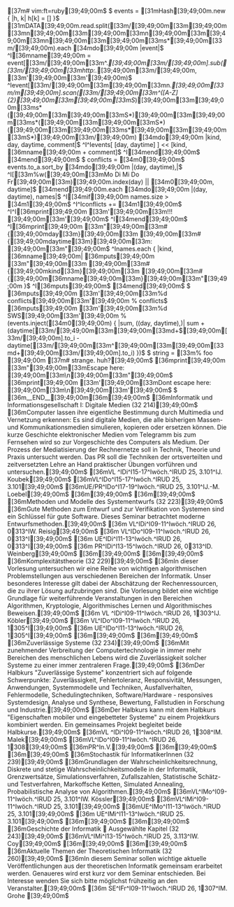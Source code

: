 [37m# vim:ft=ruby[39;49;00m$
$
events = [31mHash[39;49;00m.new { |h, k| h[k] = [] }$
[31mDATA[39;49;00m.read.split([33m/[39;49;00m[33m\[39;49;00m[33mn[39;49;00m[33m\[39;49;00m[33mn[39;49;00m[33m\[39;49;00m[33mn[39;49;00m[33m\[39;49;00m[33ms*[39;49;00m[33m/[39;49;00m).each [34mdo[39;49;00m |event|$
^I[36mname[39;49;00m = event[[33m/[39;49;00m[33m^.*[39;49;00m[33m/[39;49;00m].sub([33m/[39;49;00m[33mhttp:.*[39;49;00m[33m/[39;49;00m, [33m'[39;49;00m[33m'[39;49;00m)$
^Ievent[[33m/[39;49;00m[33m\[39;49;00m[33mn.*[39;49;00m[33m/m[39;49;00m].scan([33m/[39;49;00m[33m^([A-Z]{2}[39;49;00m[33m\[39;49;00m[33mS*)[39;49;00m[33m\[39;49;00m[33ms*([39;49;00m[33m\[39;49;00m[33mS*)[39;49;00m[33m\[39;49;00m[33ms*([39;49;00m[33m\[39;49;00m[33mS*)([39;49;00m[33m\[39;49;00m[33ms*[39;49;00m[33m\[39;49;00m[33mS*)[39;49;00m[33m/[39;49;00m) [34mdo[39;49;00m |kind, day, daytime, comment|$
^I^Ievents[ [day, daytime] ] << [kind, [36mname[39;49;00m + comment]$
^I[34mend[39;49;00m$
[34mend[39;49;00m$
$
conflicts = [34m0[39;49;00m$
events.to_a.sort_by [34mdo[39;49;00m |(day, daytime),|$
^I[[33m%w([39;49;00m[33mMo Di Mi Do Fr[39;49;00m[33m)[39;49;00m.index(day) || [34m0[39;49;00m, daytime]$
[34mend[39;49;00m.each [34mdo[39;49;00m |(day, daytime), names|$
^I[34mif[39;49;00m names.size > [34m1[39;49;00m$
^I^Iconflicts += [34m1[39;49;00m$
^I^I[36mprint[39;49;00m [33m'[39;49;00m[33m!!! [39;49;00m[33m'[39;49;00m$
^I[34mend[39;49;00m$
^I[36mprint[39;49;00m [33m"[39;49;00m[33m#{[39;49;00mday[33m}[39;49;00m[33m [39;49;00m[33m#{[39;49;00mdaytime[33m}[39;49;00m[33m: [39;49;00m[33m"[39;49;00m$
^Inames.each { |kind, [36mname[39;49;00m| [36mputs[39;49;00m [33m"[39;49;00m[33m  [39;49;00m[33m#{[39;49;00mkind[33m}[39;49;00m[33m  [39;49;00m[33m#{[39;49;00m[36mname[39;49;00m[33m}[39;49;00m[33m"[39;49;00m }$
^I[36mputs[39;49;00m$
[34mend[39;49;00m$
$
[36mputs[39;49;00m [33m'[39;49;00m[33m%d conflicts[39;49;00m[33m'[39;49;00m % conflicts$
[36mputs[39;49;00m [33m'[39;49;00m[33m%d SWS[39;49;00m[33m'[39;49;00m % (events.inject([34m0[39;49;00m) { |sum, ((day, daytime),)| sum + (daytime[[33m/[39;49;00m[33m\[39;49;00m[33md+$[39;49;00m[33m/[39;49;00m].to_i - daytime[[33m/[39;49;00m[33m^[39;49;00m[33m\[39;49;00m[33md+[39;49;00m[33m/[39;49;00m].to_i) })$
$
string = [33m% foo [39;49;00m    [37m# strange. huh?[39;49;00m$
[36mprint[39;49;00m [33m"[39;49;00m[33mEscape here: [39;49;00m[33m\n[39;49;00m[33m"[39;49;00m$
[36mprint[39;49;00m [33m'[39;49;00m[33mDont escape here: [39;49;00m[33m\n[39;49;00m[33m'[39;49;00m$
$
[36m__END__[39;49;00m[36m[39;49;00m$
[36mInformatik und Informationsgesellschaft I: Digitale Medien (32 214)[39;49;00m$
[36mComputer lassen ihre eigentliche Bestimmung durch Multimedia und Vernetzung erkennen: Es sind digitale Medien, die alle bisherigen Massen- und Kommunikationsmedien simulieren, kopieren oder ersetzen können. Die kurze Geschichte elektronischer Medien vom Telegramm bis zum Fernsehen wird so zur Vorgeschichte des Computers als Medium. Der Prozess der Mediatisierung der Rechnernetze soll in Technik, Theorie und Praxis untersucht werden. Das PR soll die Techniken der ortsverteilten und zeitversetzten Lehre an Hand praktischer Übungen vorführen und untersuchen.[39;49;00m$
[36mVL ^IDi^I15-17^Iwöch.^IRUD 25, 3.101^IJ. Koubek[39;49;00m$
[36mVL^IDo^I15-17^Iwöch.^IRUD 25, 3.101[39;49;00m$
[36mUE/PR^IDo^I17-19^Iwöch.^IRUD 25, 3.101^IJ.-M. Loebel[39;49;00m$
[36m[39;49;00m$
[36m[39;49;00m$
[36mMethoden und Modelle des Systementwurfs (32 223)[39;49;00m$
[36mGute Methoden zum Entwurf und zur Verifikation von Systemen sind ein Schlüssel für gute Software. Dieses Seminar betrachtet moderne Entwurfsmethoden.[39;49;00m$
[36m VL^IDi^I09-11^Iwöch.^IRUD 26, 0313^IW. Reisig[39;49;00m$
[36m VL^IDo^I09-11^Iwöch.^IRUD 26, 0313^I[39;49;00m$
[36m UE^IDi^I11-13^Iwöch.^IRUD 26, 0313^I[39;49;00m$
[36m PR^IDi^I13-15^Iwöch.^IRUD 26, 0313^ID. Weinberg[39;49;00m$
[36m[39;49;00m$
[36m[39;49;00m$
[36mKomplexitätstheorie (32 229)[39;49;00m$
[36mIn dieser Vorlesung untersuchen wir eine Reihe von wichtigen algorithmischen Problemstellungen aus verschiedenen Bereichen der Informatik. Unser besonderes Interesse gilt dabei der Abschätzung der Rechenressourcen, die zu ihrer Lösung aufzubringen sind.  Die Vorlesung bildet eine wichtige Grundlage für weiterführende Veranstaltungen in den Bereichen Algorithmen, Kryptologie, Algorithmisches Lernen und Algorithmisches Beweisen.[39;49;00m$
[36m VL ^IDi^I09-11^Iwöch.^IRUD 26, 1303^IJ. Köbler[39;49;00m$
[36m VL^IDo^I09-11^Iwöch.^IRUD 26, 1305^I[39;49;00m$
[36m UE^IDo^I11-13^Iwöch.^IRUD 26, 1305^I[39;49;00m$
[36m[39;49;00m$
[36m[39;49;00m$
[36mZuverlässige Systeme (32 234)[39;49;00m$
[36mMit zunehmender Verbreitung der Computertechnologie in immer mehr Bereichen des menschlichen Lebens wird die Zuverlässigkeit solcher Systeme zu einer immer zentraleren Frage.[39;49;00m$
[36mDer Halbkurs "Zuverlässige Systeme" konzentriert sich auf folgende Schwerpunkte: Zuverlässigkeit, Fehlertoleranz, Responsivität, Messungen, Anwendungen, Systemmodelle und Techniken, Ausfallverhalten, Fehlermodelle, Schedulingtechniken, Software/Hardware - responsives Systemdesign, Analyse und Synthese, Bewertung, Fallstudien in Forschung und Industrie.[39;49;00m$
[36mDer Halbkurs kann mit dem Halbkurs "Eigenschaften mobiler und eingebetteter Systeme" zu einem Projektkurs kombiniert werden. Ein gemeinsames Projekt begleitet beide Halbkurse.[39;49;00m$
[36mVL ^IDi^I09-11^Iwöch.^IRUD 26, 1308^IM. Malek[39;49;00m$
[36mVL^IDo^I09-11^Iwöch.^IRUD 26, 1308[39;49;00m$
[36mPR^In.V.[39;49;00m$
[36m[39;49;00m$
[36m[39;49;00m$
[36mStochastik für InformatikerInnen (32 239)[39;49;00m$
[36mGrundlagen der Wahrscheinlichkeitsrechnung, Diskrete und stetige Wahrscheinlichkeitsmodelle in der Informatik, Grenzwertsätze, Simulationsverfahren, Zufallszahlen, Statistische Schätz- und Testverfahren, Markoffsche Ketten, Simulated Annealing, Probabilistische Analyse von Algorithmen.[39;49;00m$
[36mVL^IMo^I09-11^Iwöch.^IRUD 25, 3.101^IW. Kössler[39;49;00m$
[36mVL^IMi^I09-11^Iwöch.^IRUD 25, 3.101[39;49;00m$
[36mUE^IMo^I11-13^Iwöch.^IRUD 25, 3.101[39;49;00m$
[36m UE^IMi^I11-13^Iwöch.^IRUD 25. 3.101[39;49;00m$
[36m[39;49;00m$
[36m[39;49;00m$
[36mGeschichte der Informatik  Ausgewählte Kapitel (32 243)[39;49;00m$
[36mVL^IMi^I13-15^Iwöch.^IRUD 25, 3.113^IW. Coy[39;49;00m$
[36m[39;49;00m$
[36m[39;49;00m$
[36mAktuelle Themen der Theoretischen Informatik (32 260)[39;49;00m$
[36mIn diesem Seminar sollen wichtige aktuelle Veröffentlichungen aus der theoretischen Informatik gemeinsam erarbeitet werden. Genaueres wird erst kurz vor dem Seminar entschieden. Bei Interesse wenden Sie sich bitte möglichst frühzeitig an den Veranstalter.[39;49;00m$
[36m SE^IFr^I09-11^Iwöch.^IRUD 26, 1307^IM. Grohe [39;49;00m$
